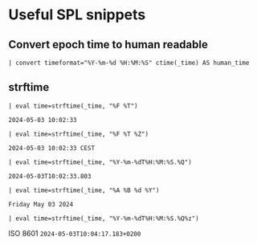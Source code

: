 # Useful SPL snippets

## Convert epoch time to human readable

```spl
| convert timeformat="%Y-%m-%d %H:%M:%S" ctime(_time) AS human_time
```

## strftime

```spl
| eval time=strftime(_time, "%F %T")
```
```2024-05-03 10:02:33```

```spl
| eval time=strftime(_time, "%F %T %Z")
```
```2024-05-03 10:02:33 CEST```

```spl
| eval time=strftime(_time, "%Y-%m-%dT%H:%M:%S.%Q")
```
```2024-05-03T10:02:33.803```

```spl
| eval time=strftime(_time, "%A %B %d %Y")
```
```Friday May 03 2024```

```spl
| eval time=strftime(_time, "%Y-%m-%dT%H:%M:%S.%Q%z")
```
ISO 8601 ```2024-05-03T10:04:17.183+0200``` 
